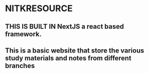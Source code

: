 # NITKRESOURCE

## THIS IS BUILT IN NextJS a react based framework. 

## This is a basic website that store the various study materials and notes from different branches

